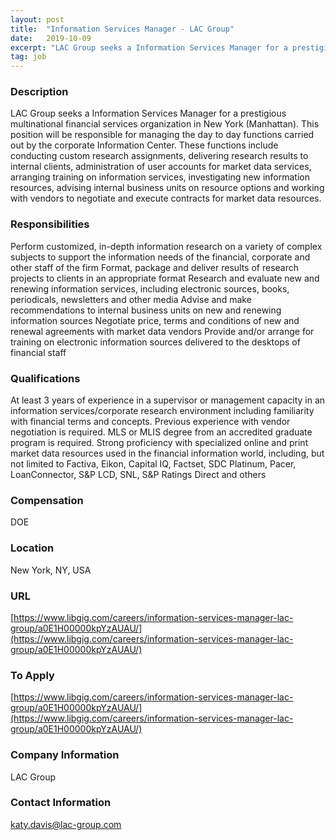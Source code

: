 ```yaml
---
layout: post
title:  "Information Services Manager - LAC Group"
date:   2019-10-09
excerpt: "LAC Group seeks a Information Services Manager for a prestigious multinational financial services organization in New York (Manhattan). This position will be responsible for managing the day to day functions carried out by the corporate Information Center. These functions include conducting custom research assignments, delivering research results to internal clients,..."
tag: job
---
```


### Description   

LAC Group seeks a Information Services Manager for a prestigious multinational financial services organization in New York (Manhattan). This position will be responsible for managing the day to day functions carried out by the corporate Information Center. These functions include conducting custom research assignments, delivering research results to internal clients, administration of user accounts for market data services, arranging training on information services, investigating new information resources, advising internal business units on resource options and working with vendors to negotiate and execute contracts for market data resources.


### Responsibilities   

Perform customized, in-depth information research on a variety of complex subjects to support the information needs of the financial, corporate and other staff of the firm
Format, package and deliver results of research projects to clients in an appropriate format
Research and evaluate new and renewing information services, including electronic sources, books, periodicals, newsletters and other media
Advise and make recommendations to internal business units on new and renewing information sources
Negotiate price, terms and conditions of new and renewal agreements with market data vendors
Provide and/or arrange for training on electronic information sources delivered to the desktops of financial staff


### Qualifications   

At least 3 years of experience in a supervisor or management capacity in an information services/corporate research environment including familiarity with financial terms and concepts. Previous experience with vendor negotiation is required.
MLS or MLIS degree from an accredited graduate program is required.
Strong proficiency with specialized online and print market data resources used in the financial information world, including, but not limited to Factiva, Eikon, Capital IQ, Factset, SDC Platinum, Pacer, LoanConnector, S&P LCD, SNL, S&P Ratings Direct and others


### Compensation   

DOE


### Location   

New York, NY, USA


### URL   

[https://www.libgig.com/careers/information-services-manager-lac-group/a0E1H00000kpYzAUAU/](https://www.libgig.com/careers/information-services-manager-lac-group/a0E1H00000kpYzAUAU/)

### To Apply   

[https://www.libgig.com/careers/information-services-manager-lac-group/a0E1H00000kpYzAUAU/](https://www.libgig.com/careers/information-services-manager-lac-group/a0E1H00000kpYzAUAU/)


### Company Information   

LAC Group


### Contact Information   

katy.davis@lac-group.com

